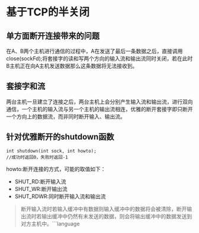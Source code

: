 # 基于TCP的半关闭
## 单方面断开连接带来的问题
在A、B两个主机进行通信的过程中，A在发送了最后一条数据之后，直接调用close(sockFd);将套接字的读和写两个方向的输入流和输出流同时关闭，若在此时B主机正在向A主机发送数据那么这条数据将无法接收到。
## 套接字和流
两台主机一旦建立了连接之后，两台主机上会分别产生输入流和输出流，进行双向通信，一个主机的输入流与另一个主机的输出流相连，优雅的断开套接字即只断开一个方向上的数据流，而非同时断开输入、输出流。
## 针对优雅断开的shutdown函数
```
int shutdown(int sock, int howto);
//成功时返回0，失败时返回-1
```
howto:断开连接的方式，可能的取值如下：
- SHUT_RD:断开输入流
- SHUT_WR:断开输出流
- SHUT_RDWR:同时断开输入流和输出流
> 断开输入流时若输入缓冲中有数据则输入缓冲中的数据将会被清除，断开输出流时若输出缓冲中仍然有未发送的数据，则会将输出缓冲中的数据发送到对方主机中。```language

```
